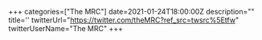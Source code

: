 +++
categories=["The MRC"]
date=2021-01-24T18:00:00Z
description=""
title=''
twitterUrl="https://twitter.com/theMRC?ref_src=twsrc%5Etfw"
twitterUserName="The MRC"
+++
